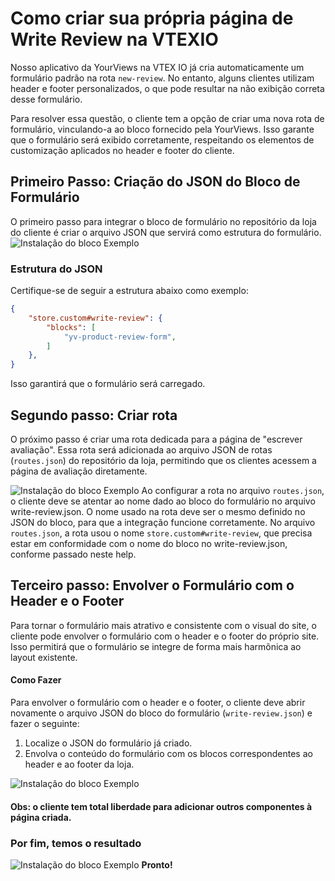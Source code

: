 


# Como criar sua própria página de Write Review na VTEXIO


Nosso aplicativo da YourViews na VTEX IO já cria automaticamente um formulário padrão na rota ```new-review```. No entanto, alguns clientes utilizam header e footer personalizados, o que pode resultar na não exibição correta desse formulário.

Para resolver essa questão, o cliente tem a opção de criar uma nova rota de formulário, vinculando-a ao bloco fornecido pela YourViews. Isso garante que o formulário será exibido corretamente, respeitando os elementos de customização aplicados no header e footer do cliente.
  
## Primeiro Passo: Criação do JSON do Bloco de Formulário

O primeiro passo para integrar o bloco de formulário no repositório da loja do cliente é criar o arquivo JSON que servirá como estrutura do formulário.
![Instalação do bloco Exemplo](https://i.imgur.com/4Trl5pf.png)

### Estrutura do JSON
Certifique-se de seguir a estrutura abaixo como exemplo:

```json
{
	"store.custom#write-review": {
		"blocks": [
			"yv-product-review-form",
		]
	},
}
```
Isso garantirá que o formulário será carregado.
## Segundo passo: Criar rota
O próximo passo é criar uma rota dedicada para a página de "escrever avaliação". Essa rota será adicionada ao arquivo JSON de rotas (```routes.json```) do repositório da loja, permitindo que os clientes acessem a página de avaliação diretamente.
  
![Instalação do bloco Exemplo](https://i.imgur.com/7uVh54i.png)
Ao configurar a rota no arquivo ```routes.json```, o cliente deve se atentar ao nome dado ao bloco do formulário no arquivo write-review.json. O nome usado na rota deve ser o mesmo definido no JSON do bloco, para que a integração funcione corretamente.
No arquivo ```routes.json```, a rota usou o nome ```store.custom#write-review```, que precisa estar em conformidade com o nome do bloco no write-review.json, conforme passado neste help.

## Terceiro passo: Envolver o Formulário com o Header e o Footer

Para tornar o formulário mais atrativo e consistente com o visual do site, o cliente pode envolver o formulário com o header e o footer do próprio site. Isso permitirá que o formulário se integre de forma mais harmônica ao layout existente.

####  Como Fazer
Para envolver o formulário com o header e o footer, o cliente deve abrir novamente o arquivo JSON do bloco do formulário (```write-review.json```) e fazer o seguinte:

1. Localize o JSON do formulário já criado.
2. Envolva o conteúdo do formulário com os blocos correspondentes ao header e ao footer da loja.


![Instalação do bloco Exemplo](https://i.imgur.com/XwTaPFj.png)
#### Obs: o cliente tem total liberdade para adicionar outros componentes à página criada.

### Por fim, temos o resultado
![Instalação do bloco Exemplo](https://i.imgur.com/UM4XNu7.png)
**Pronto!**  
<!--stackedit_data:
eyJoaXN0b3J5IjpbNjM2NTc5ODk0LDMwMTE4MzkzNSwtMjA2Nj
k3MzI1NywtMTczODc4NTA4OSwzNjAzMjM0MjUsMTI3Mjk0NTUx
NF19
-->